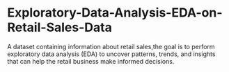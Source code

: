 # Exploratory-Data-Analysis-EDA-on-Retail-Sales-Data
A dataset containing information about retail sales,the goal is to perform exploratory data analysis (EDA) to uncover patterns, trends, and insights that can help the retail business make informed decisions.
